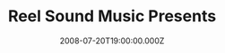 ---
title: "Reel Sound Music Presents"
venue: "The Wedgewood Rooms"
date: 2008-07-20T19:00:00.000Z
permalink: /almanac/events/2008-07-20-reel-sound-music/index.html
lat: 50.7867161
long: -1.0786531
support:
    - Afterspark
    - Aitch
---